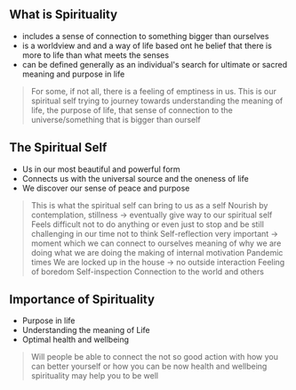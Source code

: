 ## What is Spirituality
- includes a sense of connection to something bigger than ourselves
- is a worldview and and a way of life based ont he belief that there is more to life than what meets the senses
- can be defined generally as an individual's search for ultimate or sacred meaning and purpose in life
> For some, if not all, there is a feeling of emptiness in us. 
> 	This is our spiritual self trying to journey towards understanding the meaning  of life, the purpose of life, that sense of connection to the universe/something that is bigger than ourself

## The Spiritual Self
- Us in our most beautiful and powerful form
- Connects us with the universal source and the oneness of life
- We discover our sense of peace and purpose
> This is what the spiritual self can bring to us as a self
> Nourish by contemplation, stillness -> eventually give way to our spiritual self
> Feels difficult not to do anything or even just to stop and be still
> 	challenging in our time not to think
> Self-reflection
> 	very important -> moment which we can connect to ourselves
> 	meaning of why we are doing what we are doing
> 	the making of internal motivation
> Pandemic times
> 	We are locked up in the house -> no outside interaction
> 	Feeling of boredom
> 	Self-inspection
> Connection to the world and others

## Importance of Spirituality
- Purpose in life
- Understanding the meaning of Life
- Optimal health and wellbeing
> Will people be able to connect the not so good action with how you can better yourself or how you can be now 
> health and wellbeing
> 	spirituality may help you to be well